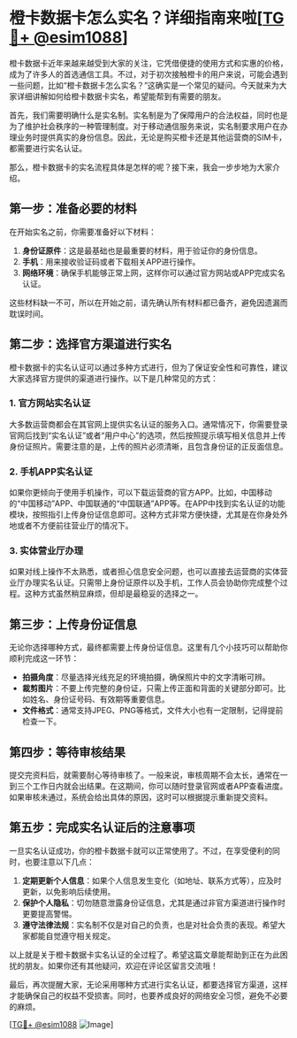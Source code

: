 # 橙卡数据卡怎么实名？详细指南来啦[[TG💪+ @esim1088](https://t.me/s/esim1088)]

橙卡数据卡近年来越来越受到大家的关注，它凭借便捷的使用方式和实惠的价格，成为了许多人的首选通信工具。不过，对于初次接触橙卡的用户来说，可能会遇到一些问题，比如“橙卡数据卡怎么实名？”这确实是一个常见的疑问。今天就来为大家详细讲解如何给橙卡数据卡实名，希望能帮到有需要的朋友。

首先，我们需要明确什么是实名制。实名制是为了保障用户的合法权益，同时也是为了维护社会秩序的一种管理制度。对于移动通信服务来说，实名制要求用户在办理业务时提供真实的身份信息。因此，无论是购买橙卡还是其他运营商的SIM卡，都需要进行实名认证。

那么，橙卡数据卡的实名流程具体是怎样的呢？接下来，我会一步步地为大家介绍。

## 第一步：准备必要的材料

在开始实名之前，你需要准备好以下材料：

1. **身份证原件**：这是最基础也是最重要的材料，用于验证你的身份信息。
2. **手机**：用来接收验证码或者下载相关APP进行操作。
3. **网络环境**：确保手机能够正常上网，这样你可以通过官方网站或APP完成实名认证。

这些材料缺一不可，所以在开始之前，请先确认所有材料都已备齐，避免因遗漏而耽误时间。

## 第二步：选择官方渠道进行实名

橙卡数据卡的实名认证可以通过多种方式进行，但为了保证安全性和可靠性，建议大家选择官方提供的渠道进行操作。以下是几种常见的方式：

### 1. 官方网站实名认证

大多数运营商都会在其官网上提供实名认证的服务入口。通常情况下，你需要登录官网后找到“实名认证”或者“用户中心”的选项，然后按照提示填写相关信息并上传身份证照片。需要注意的是，上传的照片必须清晰，且包含身份证的正反面信息。

### 2. 手机APP实名认证

如果你更倾向于使用手机操作，可以下载运营商的官方APP。比如，中国移动的“中国移动”APP、中国联通的“中国联通”APP等。在APP中找到实名认证的功能模块，按照指引上传身份证信息即可。这种方式非常方便快捷，尤其是在你身处外地或者不方便前往营业厅的情况下。

### 3. 实体营业厅办理

如果对线上操作不太熟悉，或者担心信息安全问题，也可以直接去运营商的实体营业厅办理实名认证。只需带上身份证原件以及手机，工作人员会协助你完成整个过程。这种方式虽然稍显麻烦，但却是最稳妥的选择之一。

## 第三步：上传身份证信息

无论你选择哪种方式，最终都需要上传身份证信息。这里有几个小技巧可以帮助你顺利完成这一环节：

- **拍摄角度**：尽量选择光线充足的环境拍摄，确保照片中的文字清晰可辨。
- **裁剪图片**：不要上传完整的身份证，只需上传正面和背面的关键部分即可。比如姓名、身份证号码、有效期等重要信息。
- **文件格式**：通常支持JPEG、PNG等格式，文件大小也有一定限制，记得提前检查一下。

## 第四步：等待审核结果

提交完资料后，就需要耐心等待审核了。一般来说，审核周期不会太长，通常在一到三个工作日内就会出结果。在这期间，你可以随时登录官网或者APP查看进度。如果审核未通过，系统会给出具体的原因，这时可以根据提示重新提交资料。

## 第五步：完成实名认证后的注意事项

一旦实名认证成功，你的橙卡数据卡就可以正常使用了。不过，在享受便利的同时，也要注意以下几点：

1. **定期更新个人信息**：如果个人信息发生变化（如地址、联系方式等），应及时更新，以免影响后续使用。
2. **保护个人隐私**：切勿随意泄露身份证信息，尤其是通过非官方渠道进行操作时更要提高警惕。
3. **遵守法律法规**：实名制不仅是对自己的负责，也是对社会负责的表现。希望大家都能自觉遵守相关规定。

以上就是关于橙卡数据卡实名认证的全过程了。希望这篇文章能帮助到正在为此困扰的朋友。如果你还有其他疑问，欢迎在评论区留言交流哦！

最后，再次提醒大家，无论采用哪种方式进行实名认证，都要选择官方渠道，这样才能确保自己的权益不受损害。同时，也要养成良好的网络安全习惯，避免不必要的麻烦。

[[TG💪+ @esim1088](https://t.me/s/esim1088) ![Image](https://i.postimg.cc/4NQfJmqS/Snipaste-2025-05-13-00-14-12.png)]